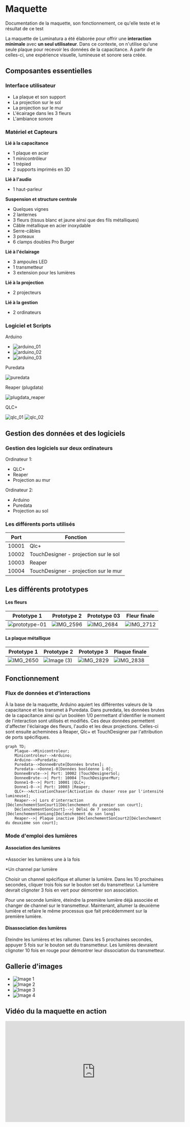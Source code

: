 # Maquette
Documentation de la maquette, son fonctionnement, ce qu'elle teste et le résultat de ce test

La maquette de Luminatura a été élaborée pour offrir une **interaction minimale** avec **un seul utilisateur**. Dans ce contexte, on n'utilise qu'une seule plaque pour recevoir les données de la capacitance. À partir de celles-ci, une expérience visuelle, lumineuse et sonore sera créée.

## Composantes essentielles
### Interface utilisateur
* La plaque et son support
* La projection sur le sol
* La projection sur le mur
* L'écairage dans les 3 fleurs
* L'ambiance sonore

### Matériel et Capteurs
**Lié à la capacitance**
* 1 plaque en acier
* 1 minicontrôleur
* 1 trépied
* 2 supports imprimés en 3D
  
**Lié à l'audio**
* 1 haut-parleur

**Suspension et structure centrale**
* Quelques vignes
* 2 lanternes
* 3 fleurs (tissus blanc et jaune ainsi que des fils métalliques)
* Câble métallique en acier inoxydable
* Serre-câbles
* 3 poteaux
* 6 clamps doubles Pro Burger

**Lié à l'éclairage**
* 3 ampoules LED
* 1 transmetteur
* 3 extension pour les lumières

**Lié à la projection**
* 2 projecteurs

**Lié à la gestion**
* 2 ordinateurs

### Logiciel et Scripts
Arduino

* ![arduino_01](https://github.com/user-attachments/assets/fb2f3160-0e9a-4bfe-85da-dd7367858de0)
* ![arduino_02](https://github.com/user-attachments/assets/98586416-2346-40d8-b4fd-1fb0981f1fac)
* ![arduino_03](https://github.com/user-attachments/assets/436a39ad-e6e8-449e-bdde-35cd340b6578)

Puredata

![puredata](https://github.com/user-attachments/assets/15a58055-21bb-4a53-b98e-bf5a1802eb9a)

Reaper (plugdata)

![plugdata_reaper](https://github.com/user-attachments/assets/498680ee-5013-4df6-a187-a7362f703eae)

QLC+

![qlc_01](https://github.com/user-attachments/assets/2be22549-0f59-4cdb-bc2c-105e41b70f57)
![qlc_02](https://github.com/user-attachments/assets/0fb66d4a-3963-44c1-86db-1024aa5deee8)

## Gestion des données et des logiciels

### Gestion des logiciels sur deux ordinateurs
Ordinateur 1:
* QLC+
* Reaper
* Projection au mur

Ordinateur 2:
* Arduino
* Puredata
* Projection au sol

### Les différents ports utilisés
| Port  |  Fonction |
|---|---|
| 10001  | Qlc+  |
| 10002  | TouchDesigner - projection sur le sol  |
| 10003  | Reaper  |
| 10004  | TouchDesigner - projection sur le mur  |

## Les différents prototypes

#### Les fleurs
| Prototype 1  |  Prototype 2 | Prototype 03  | Fleur finale |
|---|---|---|---|
| ![prototype-01](https://github.com/user-attachments/assets/747c9423-8ccd-490e-b17e-11212664e013)  | ![IMG_2596](https://github.com/user-attachments/assets/52870faf-2a4a-47f2-b50a-ef6d72d4afe2)  |  ![IMG_2684](https://github.com/user-attachments/assets/19c9f100-eebc-4046-94e3-1ea79bf9bea3)  |   ![IMG_2712](https://github.com/user-attachments/assets/138edf2f-8060-4c23-8c96-91cf7e2427ce) |

#### La plaque métallique
| Prototype 1  |  Prototype 2 | Prototype 3  |   Plaque finale   |
|---|---|---|---|
| ![IMG_2650](https://github.com/user-attachments/assets/a8e3cfb5-b7d5-4784-a9e2-f3bf43485bbe)  | ![Image (3)](https://github.com/user-attachments/assets/5a681163-cc7e-4ab2-845d-6b757697a32a)  |  ![IMG_2829](https://github.com/user-attachments/assets/a6e8fe81-631c-4c1a-8f09-09745df01d09)  | ![IMG_2838](https://github.com/user-attachments/assets/01d67a14-95b7-462a-8dd1-4e5ccd30baf9) |

## Fonctionnement
### Flux de données et d’interactions
À la base de la maquette, Arduino aquiert les différentes valeurs de la capacitance et les transmet à Puredata. Dans puredata, les données brutes de la capacitance ainsi qu'un booléen 1/0 permettant d'identifier le moment de l'interaction sont utilisés et modifiés. Ces deux données permettent d'affecter l'éclairage des fleurs, l'audio et les deux projections. Celles-ci sont ensuite acheminées à Reaper, Qlc+ et TouchDesigner par l'attribution de ports spécifiques.

```mermaid
graph TD;
    Plaque-->Minicontroleur;
    Minicontroleur-->Arduino;
    Arduino-->Puredata;
    Puredata-->DonneeBrute[Données brutes];
    Puredata-->Donne1-0[Données booléenne 1-0];
    DonneeBrute-->| Port: 10002 |TouchDesignerSol;
    DonneeBrute-->| Port: 10004 |TouchDesignerMur;
    Donne1-0-->| Port: 10001 |QLC+;
    Donne1-0-->| Port: 10003 |Reaper;
    QLC+-->ActivationChaser[Activation du chaser rose par l'intensité lumineuse];
    Reaper-->| Lors d'interraction |DéclenchementSonCourt1[Déclenchement du premier son court];
    DéclenchementSonCourt1-->| Délai de 7 secondes |DéclenchementSonLong[Déclenchement du son long]
    Reaper-->| Plaque inactive |DéclenchementSonCourt2[Déclenchement du deuxième son court];
```

### Mode d'emploi des lumières
#### Association des lumières
*Associer les lumières une à la fois

*Un channel par lumière

Choisir un channel spécifique et allumer la lumière. Dans les 10 prochaines secondes, cliquer trois fois sur le bouton set du transmetteur. La lumière devrait clignoter 3 fois en vert pour démontrer son association.

Pour une seconde lumière, éteindre la première lumière déjà associée et changer de channel sur le transmetteur. Maintenant, allumer la deuxième lumière et refaire le même processus que fait précédemment sur la première lumière.

#### Disassociation des lumières
Éteindre les lumières et les rallumer. Dans les 5 prochaines secondes, appuyer 5 fois sur le bouton set du transmetteur. Les lumières devraient clignoter 10 fois en rouge pour démontrer leur dissociation du transmetteur.

## Gallerie d'images

* ![Image 1](https://placehold.co/400x400?text=1+image)
* ![Image 2](https://placehold.co/400x400?text=2+image)
* ![Image 3](https://placehold.co/400x400?text=3+image)
* ![Image 4](https://placehold.co/400x400?text=4+image)

## Vidéo du la maquette en action

<iframe width="560" height="315" src="https://www.youtube.com/embed/9Ty8B9qVx1c" title="YouTube video player" frameborder="0" allow="accelerometer; autoplay; clipboard-write; encrypted-media; gyroscope; picture-in-picture" referrerpolicy="strict-origin-when-cross-origin" allowfullscreen></iframe>

